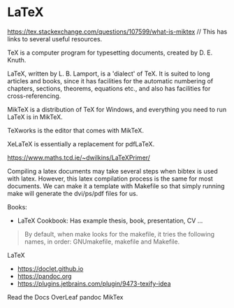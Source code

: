 # LaTeX

https://tex.stackexchange.com/questions/107599/what-is-miktex	// This has links to several useful resources.

TeX is a computer program for typesetting documents, created by D. E. Knuth. 

LaTeX, written by L. B. Lamport, is a 'dialect' of TeX. It is suited to long articles and books, since it has facilities for the automatic numbering of chapters, sections, theorems, equations etc., and also has facilities for cross-referencing.

MikTeX is a distribution of TeX for Windows, and everything you need to run LaTeX is in MikTeX.

TeXworks is the editor that comes with MikTeX.

XeLaTeX is essentially a replacement for pdfLaTeX.

https://www.maths.tcd.ie/~dwilkins/LaTeXPrimer/

Compiling a latex documents may take several steps when bibtex is used with latex. However, this latex compilation process is the same for most documents. We can make it a template with Makefile so that simply running make will generate the dvi/ps/pdf files for us.

Books:
- LaTeX Cookbook: Has example thesis, book, presentation, CV ...

> By default, when make looks for the makefile, it tries the following names, in order: GNUmakefile, makefile and Makefile.

LaTeX
- https://doclet.github.io
- https://pandoc.org
- https://plugins.jetbrains.com/plugin/9473-texify-idea

Read the Docs
OverLeaf
pandoc
MikTex

